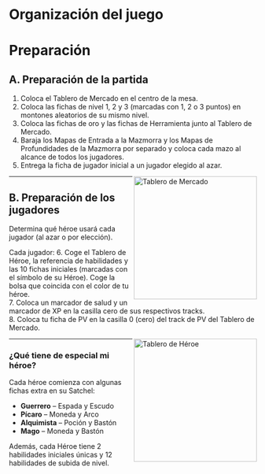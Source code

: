 # Organización del juego

# Preparación

## A. Preparación de la partida
1. Coloca el Tablero de Mercado en el centro de la mesa.  
2. Coloca las fichas de nivel 1, 2 y 3 (marcadas con 1, 2 o 3 puntos) en montones aleatorios de su mismo nivel.  
3. Coloca las fichas de oro y las fichas de Herramienta junto al Tablero de Mercado.  
4. Baraja los Mapas de Entrada a la Mazmorra y los Mapas de Profundidades de la Mazmorra por separado y coloca cada mazo al alcance de todos los jugadores.  
5. Entrega la ficha de jugador inicial a un jugador elegido al azar.  

<img src="assets/imagen-tienda1.png" alt="Tablero de Mercado" width="250" align="right"/>

---

## B. Preparación de los jugadores
Determina qué héroe usará cada jugador (al azar o por elección).

Cada jugador:
6. Coge el Tablero de Héroe, la referencia de habilidades y las 10 fichas iniciales (marcadas con el símbolo de su Héroe). Coge la bolsa que coincida con el color de tu héroe.  
7. Coloca un marcador de salud y un marcador de XP en la casilla cero de sus respectivos tracks.  
8. Coloca tu ficha de PV en la casilla 0 (cero) del track de PV del Tablero de Mercado.  

<img src="assets/imagen-tienda2.png" alt="Tablero de Héroe" width="250" align="right"/>

---

### ¿Qué tiene de especial mi héroe?
Cada héroe comienza con algunas fichas extra en su Satchel:

- **Guerrero** – Espada y Escudo  
- **Pícaro** – Moneda y Arco  
- **Alquimista** – Poción y Bastón  
- **Mago** – Moneda y Bastón  

Además, cada Héroe tiene 2 habilidades iniciales únicas y 12 habilidades de subida de nivel.